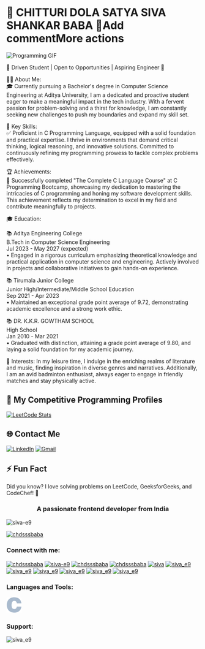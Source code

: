 <!--
## Hi there 👋


**chdsssbaba/chdsssbaba** is a ✨ _special_ ✨ repository because its `README.md` (this file) appears on your GitHub profile.

Here are some ideas to get you started:

- 🔭 I’m currently working on ...
- 🌱 I’m currently learning ...
- 👯 I’m looking to collaborate on ...
- 🤔 I’m looking for help with ...
- 💬 Ask me about ...
- 📫 How to reach me: ...
- 😄 Pronouns: ...
- ⚡ Fun fact: ...
-->
# 🌟 CHITTURI DOLA SATYA SIVA SHANKAR BABA 🌟Add commentMore actions
![Programming GIF](https://i.giphy.com/media/v1.Y2lkPTc5MGI3NjExZGhicDB2Mjk4dGowdDBhbXowNzd1cTBpeTlqcmwydTRjdHc5ajFldyZlcD12MV9pbnRlcm5hbF9naWZfYnlfaWQmY3Q9Zw/141u78GarhcaRO/giphy.gif)


🔹 Driven Student | Open to Opportunities | Aspiring Engineer 🔹

👨‍💼 About Me:  
🎓 Currently pursuing a Bachelor's degree in Computer Science Engineering at Aditya University, I am a dedicated and proactive student eager to make a meaningful impact in the tech industry. With a fervent passion for problem-solving and a thirst for knowledge, I am constantly seeking new challenges to push my boundaries and expand my skill set.


🚀 Key Skills:  
✅ Proficient in C Programming Language, equipped with a solid foundation and practical expertise. I thrive in environments that demand critical thinking, logical reasoning, and innovative solutions. Committed to continuously refining my programming prowess to tackle complex problems effectively.

🏆 Achievements:  
🌟 Successfully completed "The Complete C Language Course" at C Programming Bootcamp, showcasing my dedication to mastering the intricacies of C programming and honing my software development skills. This achievement reflects my determination to excel in my field and contribute meaningfully to projects.




🎓 Education:

📚 Aditya Engineering College  
B.Tech in Computer Science Engineering  
Jul 2023 - May 2027 (expected)  
• Engaged in a rigorous curriculum emphasizing theoretical knowledge and practical application in computer science and engineering. Actively involved in projects and collaborative initiatives to gain hands-on experience.

📚 Tirumala Junior College  
Junior High/Intermediate/Middle School Education  
Sep 2021 - Apr 2023  
• Maintained an exceptional grade point average of 9.72, demonstrating academic excellence and a strong work ethic.

📚 DR. K.K.R. GOWTHAM SCHOOL  
High School  
Jan 2010 - Mar 2021  
• Graduated with distinction, attaining a grade point average of 9.80, and laying a solid foundation for my academic journey.

🌟 Interests:
In my leisure time, I indulge in the enriching realms of literature and music, finding inspiration in diverse genres and narratives. Additionally, I am an avid badminton enthusiast, always eager to engage in friendly matches and stay physically active.

## 🚀 My Competitive Programming Profiles

[![LeetCode Stats](https://leetcard.jacoblin.cool/siva_e9?theme=light&font=source_code_pro&ext=heatmap)](https://leetcode.com/siva_e9/)

## 🌐 Contact Me

[![LinkedIn](https://img.shields.io/badge/LinkedIn-0077B5?style=for-the-badge&logo=linkedin&logoColor=white)](https://www.linkedin.com/in/siva-e9/)
[![Gmail](https://img.shields.io/badge/Gmail-D14836?style=for-the-badge&logo=gmail&logoColor=white)](mailto:aditya78794@gmail.com)

## ⚡ Fun Fact

Did you know? I love solving problems on LeetCode, GeeksforGeeks, and CodeChef! 🧩

<!-- Add any other content or customization you need below -->
<h3 align="center">A passionate frontend developer from India</h3>

<p align="left"> <img src="https://komarev.com/ghpvc/?username=siva-e9&label=Profile%20views&color=0e75b6&style=flat" alt="siva-e9" /> </p>

<p align="left"> <a href="https://twitter.com/chdsssbaba" target="blank"><img src="https://img.shields.io/twitter/follow/chdsssbaba?logo=twitter&style=for-the-badge" alt="chdsssbaba" /></a> </p>

<h3 align="left">Connect with me:</h3>
<p align="left">
<a href="https://twitter.com/chdsssbaba" target="blank"><img align="center" src="https://raw.githubusercontent.com/rahuldkjain/github-profile-readme-generator/master/src/images/icons/Social/twitter.svg" alt="chdsssbaba" height="30" width="40" /></a>
<a href="https://linkedin.com/in/siva-e9" target="blank"><img align="center" src="https://raw.githubusercontent.com/rahuldkjain/github-profile-readme-generator/master/src/images/icons/Social/linked-in-alt.svg" alt="siva-e9" height="30" width="40" /></a>
<a href="https://fb.com/chdsssbaba" target="blank"><img align="center" src="https://raw.githubusercontent.com/rahuldkjain/github-profile-readme-generator/master/src/images/icons/Social/facebook.svg" alt="chdsssbaba" height="30" width="40" /></a>
<a href="https://instagram.com/chdsssbaba" target="blank"><img align="center" src="https://raw.githubusercontent.com/rahuldkjain/github-profile-readme-generator/master/src/images/icons/Social/instagram.svg" alt="chdsssbaba" height="30" width="40" /></a>
<a href="https://www.youtube.com/@siva78794" target="blank"><img align="center" src="https://raw.githubusercontent.com/rahuldkjain/github-profile-readme-generator/master/src/images/icons/Social/youtube.svg" alt="siva" height="30" width="40" /></a>
<a href="https://www.codechef.com/users/mr_stg" target="blank"><img align="center" src="https://cdn.jsdelivr.net/npm/simple-icons@3.1.0/icons/codechef.svg" alt="siva_e9" height="30" width="40" /></a>
<a href="https://www.hackerrank.com/siva_e9" target="blank"><img align="center" src="https://raw.githubusercontent.com/rahuldkjain/github-profile-readme-generator/master/src/images/icons/Social/hackerrank.svg" alt="siva_e9" height="30" width="40" /></a>
<a href="https://codeforces.com/profile/siva-e9?utm_medium=social&utm_source=heylink.me" target="blank"><img align="center" src="https://raw.githubusercontent.com/rahuldkjain/github-profile-readme-generator/master/src/images/icons/Social/codeforces.svg" alt="siva_e9" height="30" width="40" /></a>
<a href="https://www.leetcode.com/siva_e9" target="blank"><img align="center" src="https://raw.githubusercontent.com/rahuldkjain/github-profile-readme-generator/master/src/images/icons/Social/leet-code.svg" alt="siva_e9" height="30" width="40" /></a>
<a href="https://www.hackerearth.com/@aditya78794?utm_medium=social&utm_source=heylink.me" target="blank"><img align="center" src="https://raw.githubusercontent.com/rahuldkjain/github-profile-readme-generator/master/src/images/icons/Social/hackerearth.svg" alt="siva_e9" height="30" width="40" /></a>
<a href="https://auth.geeksforgeeks.org/user/siva_e9" target="blank"><img align="center" src="https://raw.githubusercontent.com/rahuldkjain/github-profile-readme-generator/master/src/images/icons/Social/geeks-for-geeks.svg" alt="siva_e9" height="30" width="40" /></a>
</p>

<h3 align="left">Languages and Tools:</h3>
<p align="left"> <a href="https://www.cprogramming.com/" target="_blank" rel="noreferrer"> <img src="https://raw.githubusercontent.com/devicons/devicon/master/icons/c/c-original.svg" alt="c" width="40" height="40"/> </a> </p>

<h3 align="left">Support:</h3>
<p><a href="https://www.buymeacoffee.com/siva_e9"> <img align="left" src="https://cdn.buymeacoffee.com/buttons/v2/default-yellow.png" height="50" width="210" alt="siva_e9" /></a></p><br><br>
